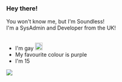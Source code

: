 ### Hey there!
You won't know me, but I'm Soundless!<br>
I'm a SysAdmin and Developer from the UK!<br>
<br>
<ul>
  <li> I'm gay <img src="https://images.emojiterra.com/google/noto-emoji/v2.034/128px/1f3f3-1f308.png" style="aspect-ration:1; height: 20px;"></li>
  <li> My favourite colour is purple </li>
  <li> I'm 15 </li>
</ul>

<img src="https://github.com/soundlesss/soundlesss/corgi-computer.gif">
